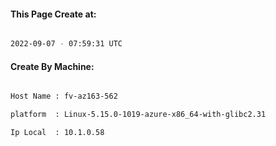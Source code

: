 
   
#### This Page Create at:

```bash

2022-09-07 - 07:59:31 UTC

```

#### Create By Machine:

```bash

Host Name : fv-az163-562

platform  : Linux-5.15.0-1019-azure-x86_64-with-glibc2.31

Ip Local  : 10.1.0.58

```

